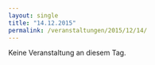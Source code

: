 ```yaml
---
layout: single
title: "14.12.2015"
permalink: /veranstaltungen/2015/12/14/
---
```


Keine Veranstaltung an diesem Tag.
